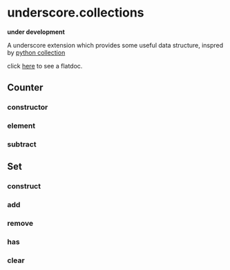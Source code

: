 underscore.collections
======================

**under development**

A underscore extension which provides some useful data structure, inspred by [python collection](http://docs.python.org/2/library/collections.html)

click [here](http://zhy0216.github.io/underscore.collections/) to see a flatdoc.


Counter
-------------

### constructor



### element


### subtract



Set
------------

### construct


### add


### remove

### has


### clear













